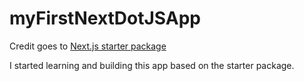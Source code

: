 # myFirstNextDotJSApp

Credit goes to [Next.js starter package](https://github.com/vercel/next-learn/tree/main/dashboard/starter-example)

I started learning and building this app based on the starter package.
